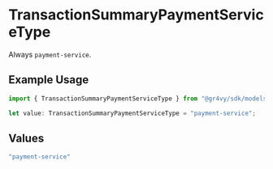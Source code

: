 # TransactionSummaryPaymentServiceType

Always `payment-service`.

## Example Usage

```typescript
import { TransactionSummaryPaymentServiceType } from "@gr4vy/sdk/models/components";

let value: TransactionSummaryPaymentServiceType = "payment-service";
```

## Values

```typescript
"payment-service"
```